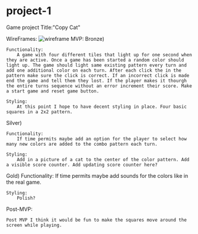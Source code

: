 # project-1
Game project
Title:"Copy Cat"

WireFrames:
![wireframe](https://i.imgur.com/OHueYbj.png)
MVP:
Bronze)

    Functionality:
        A game with four different tiles that light up for one second when they are active. Once a game has been started a random color should light up. The game should light same existing pattern every turn and add one additional color on each turn. After each click the in the pattern make sure the click is correct. If an incorrect click is made end the game and tell them they lost. If the player makes it thourgh the entire turns sequence without an error increment their score. Make a start game and reset game button.

    Styling:
        At this point I hope to have decent styling in place. Four basic squares in a 2x2 pattern.
Silver)

    Functionality:
        If time permits maybe add an option for the player to select how many new colors are added to the combo pattern each turn.

    Styling:
        Add in a picture of a cat to the center of the color pattern. Add a visible score counter. Add updating score counter here?

Gold)
    Functionality:
        If time permits maybe add sounds for the colors like in the real game.

    Styling:
        Polish?

Post-MVP:

    Post MVP I think it would be fun to make the squares move around the screen while playing.
